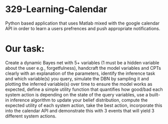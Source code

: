 # 329-Learning-Calendar
Python based application that uses Matlab mixed with the google calendar API in order to learn a users prefrences and push appropriate notifications.
# Our task:
Create a dynamic Bayes net with 5+ variables (1 must be a hidden variable about the user e.g., forgetfulness), handcraft the model variables and CPTs clearly with an explanation of the parameters, identify the inference task and which variable(s) you query, simulate the DBN by sampling it and plotting the inferred variable(s) over time to ensure the model works as expected, define a simple utility function that quantifies how good/bad each system action is depending on the state of the query variables, use a built-in inference algorithm to update your belief distribution, compute the expected utility of each system action, take the best action, incorporate this into the calendar API and demonstrate this with 3 events that will yield 3 different system actions.
